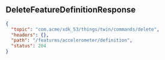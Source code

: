 ## DeleteFeatureDefinitionResponse

```json
{
  "topic": "com.acme/xdk_53/things/twin/commands/delete",
  "headers": {},
  "path": "/features/accelerometer/definition",
  "status": 204
}
```
